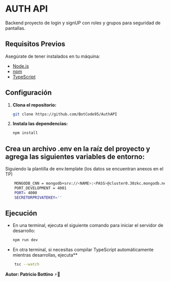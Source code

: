 # AUTH API

Backend proyecto de login y signUP con roles y grupos para seguridad de pantallas.

## Requisitos Previos

Asegúrate de tener instalados en tu máquina:

- [Node.js](https://nodejs.org/)
- [npm](https://www.npmjs.com/)
- [TypeScript](https://www.typescriptlang.org/)

## Configuración

1. **Clona el repositorio:**

   ```bash
   git clone https://github.com/BotCode95/AuthAPI


2. **Instala las dependencias:**
    ```bash
    npm install

## Crea un archivo .env en la raíz del proyecto y agrega las siguientes variables de entorno:

Siguiendo la plantilla de env.template (los datos se encuentran anexos en el TP)

```bash
    MONGODB_CNN = mongodb+srv://<NAME>:<PASS>@cluster0.30zkc.mongodb.net/authapi   
    PORT_DEVELOPMENT = 4001  
    PORT= 4000   
    SECRETORPRIVATEKEY=''
```

## Ejecución 
* En una terminal, ejecuta el siguiente comando para iniciar el servidor de desarrollo:
    ```bash
    npm run dev
    ```
*  En otra terminal, si necesitas compilar TypeScript automáticamente mientras desarrollas, ejecuta**
```bash
    tsc --watch
```
    
**Autor:  Patricio Bottino** ⚡️🦆